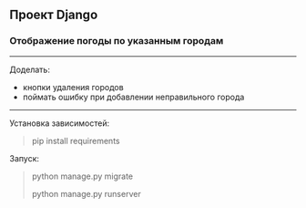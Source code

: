 ## Проект Django
### Отображение погоды по указанным городам

------------

Доделать:
* кнопки удаления городов
* поймать ошибку при добавлении неправильного города

------------
Установка зависимостей:
> pip install requirements

Запуск:
>python manage.py migrate
> 
>python manage.py runserver

